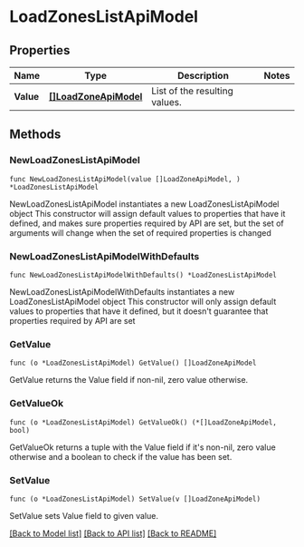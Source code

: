 # LoadZonesListApiModel

## Properties

Name | Type | Description | Notes
------------ | ------------- | ------------- | -------------
**Value** | [**[]LoadZoneApiModel**](LoadZoneApiModel.md) | List of the resulting values. | 

## Methods

### NewLoadZonesListApiModel

`func NewLoadZonesListApiModel(value []LoadZoneApiModel, ) *LoadZonesListApiModel`

NewLoadZonesListApiModel instantiates a new LoadZonesListApiModel object
This constructor will assign default values to properties that have it defined,
and makes sure properties required by API are set, but the set of arguments
will change when the set of required properties is changed

### NewLoadZonesListApiModelWithDefaults

`func NewLoadZonesListApiModelWithDefaults() *LoadZonesListApiModel`

NewLoadZonesListApiModelWithDefaults instantiates a new LoadZonesListApiModel object
This constructor will only assign default values to properties that have it defined,
but it doesn't guarantee that properties required by API are set

### GetValue

`func (o *LoadZonesListApiModel) GetValue() []LoadZoneApiModel`

GetValue returns the Value field if non-nil, zero value otherwise.

### GetValueOk

`func (o *LoadZonesListApiModel) GetValueOk() (*[]LoadZoneApiModel, bool)`

GetValueOk returns a tuple with the Value field if it's non-nil, zero value otherwise
and a boolean to check if the value has been set.

### SetValue

`func (o *LoadZonesListApiModel) SetValue(v []LoadZoneApiModel)`

SetValue sets Value field to given value.



[[Back to Model list]](../README.md#documentation-for-models) [[Back to API list]](../README.md#documentation-for-api-endpoints) [[Back to README]](../README.md)


